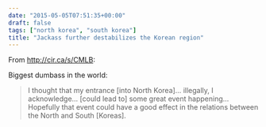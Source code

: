 ```yaml
---
date: "2015-05-05T07:51:35+00:00"
draft: false
tags: ["north korea", "south korea"]
title: "Jackass further destabilizes the Korean region"
---
```

From http://cir.ca/s/CMLB:



Biggest dumbass in the world:

> I thought that my entrance [into North Korea]… illegally, I acknowledge… [could lead to] some great event happening… Hopefully that event could have a good effect in the relations between the North and South [Koreas].

